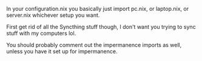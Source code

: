 
In your configuration.nix you basically just import pc.nix, or laptop.nix, or server.nix
whichever setup you want.

First get rid of all the Syncthing stuff though, I don't want you trying to
sync stuff with my computers lol.

You should probably comment out the impermanence imports as well,
unless you have it set up for impermanence.
